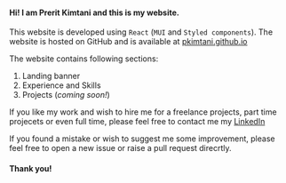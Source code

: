 #### Hi! I am Prerit Kimtani and this is my website.

This website is developed using `React` (`MUI` and `Styled components`). The website is hosted on GitHub and is available at [pkimtani.github.io](https://pkimtani.github.io)

The website contains following sections:
1. Landing banner
2. Experience and Skills
3. Projects (*coming soon!*)

If you like my work and wish to hire me for a freelance projects, part time projecets or even full time, please feel free to contact me my [LinkedIn](https://www.linkedin.com/in/pkimtani)

If you found a mistake or wish to suggest me some improvement, please feel free to open a new issue or raise a pull request direcrtly.

#### Thank you!